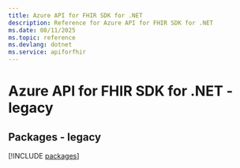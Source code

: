 ```yaml
---
title: Azure API for FHIR SDK for .NET
description: Reference for Azure API for FHIR SDK for .NET
ms.date: 08/11/2025
ms.topic: reference
ms.devlang: dotnet
ms.service: apiforfhir
---
```

# Azure API for FHIR SDK for .NET - legacy
## Packages - legacy
[!INCLUDE [packages](api-for-fhir-index.md)]
